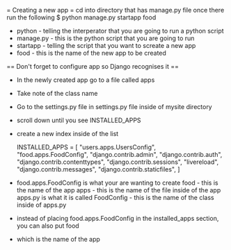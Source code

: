 
= Creating a new app =
cd into directory that has manage.py file
once there run the following
$ python manage.py startapp food
 * python - telling the interperator that you are going to run a python script
 * manage.py - this is the python script that you are going to run
 * startapp - telling the script that you want to screate a new app
 * food - this is the name of the new app to be created

== Don't forget to configure app so Django recognises it ==
* In the newly created app go to a file called apps
* Take note of the class name
* Go to the settings.py file in settings.py file inside of mysite directory
* scroll down until you see INSTALLED_APPS
* create a new index inside of the list
	
	INSTALLED_APPS = [
		"users.apps.UsersConfig",
		"food.apps.FoodConfig",
		"django.contrib.admin",
		"django.contrib.auth",
		"django.contrib.contenttypes",
		"django.contrib.sessions",
		"livereload",
		"django.contrib.messages",
		"django.contrib.staticfiles",
	]
* food.apps.FoodConfig is what your are wanting to create
	food - this is the name of the app
	apps - this is the name of the file inside of the app apps.py is what it is called
	FoodConfig - this is the name of the class inside of apps.py
* instead of placing food.apps.FoodConfig in the installed_apps section, you can also put food
* which is the name of the app

